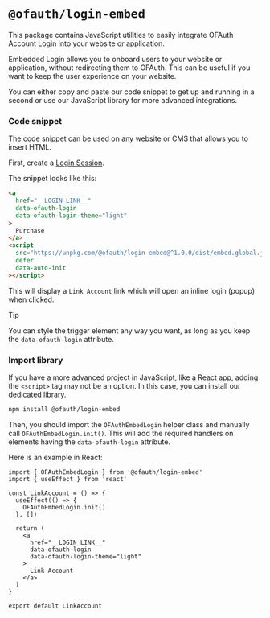 # `@ofauth/login-embed`

This package contains JavaScript utilities to easily integrate OFAuth Account Login into your website or application.

Embedded Login allows you to onboard users to your website or application, without redirecting them to OFAuth. This can be useful if you want to keep the user experience on your website.

You can either copy and paste our code snippet to get up and running in a second or use our JavaScript library for more advanced integrations.

### Code snippet

The code snippet can be used on any website or CMS that allows you to insert HTML.

First, create a [Login Session](https://docs.ofauth.com/guide/OnlyFans-authentication/Integrating).

The snippet looks like this:

```html
<a
  href="__LOGIN_LINK__"
  data-ofauth-login
  data-ofauth-login-theme="light"
>
  Purchase
</a>
<script
  src="https://unpkg.com/@ofauth/login-embed@^1.0.0/dist/embed.global.js"
  defer
  data-auto-init
></script>
```

This will display a `Link Account` link which will open an inline login (popup) when clicked.

> [!TIP]
> You can style the trigger element any way you want, as long as you keep the
> `data-ofauth-login` attribute.

### Import library

If you have a more advanced project in JavaScript, like a React app, adding the `<script>` tag may not be an option. In this case, you can install our dedicated library.

```bash
npm install @ofauth/login-embed
```

Then, you should import the `OFAuthEmbedLogin` helper class and manually call `OFAuthEmbedLogin.init()`. This will add the required handlers on elements having the `data-ofauth-login` attribute.

Here is an example in React:

```tsx
import { OFAuthEmbedLogin } from '@ofauth/login-embed'
import { useEffect } from 'react'

const LinkAccount = () => {
  useEffect(() => {
    OFAuthEmbedLogin.init()
  }, [])

  return (
    <a
      href="__LOGIN_LINK__"
      data-ofauth-login
      data-ofauth-login-theme="light"
    >
      Link Account
    </a>
  )
}

export default LinkAccount
```
